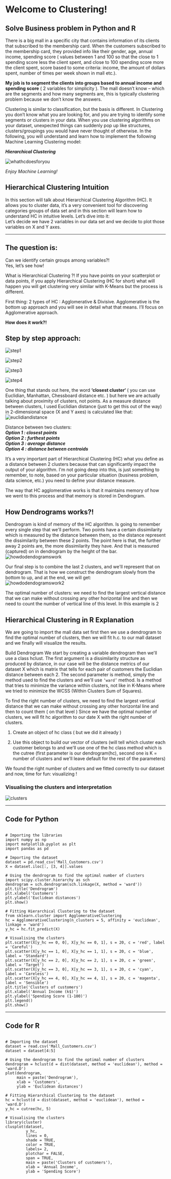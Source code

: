 # Welcome to Clustering!



Solve Business problem in Python and R
---

   There is a big mall in a specific city that contains information of its clients that subscribed to the membership card. When the customers subscribed to the membership card, they provided info like their gender, age, annual income, spending score ( values between 1 and 100 so that the close to 1 spending score less the client spent, and close to 100 spending score more the client spent, score based to some criteria: income, the amount of dollars spent, number of times per week shown in mall etc.).
   
  **My job is to segment the clients into groups based to annual income and spending score** ( 2 variables for simplicity ). The mall doesn’t know – which are the segments and how many segments are, this is typically clustering problem because we don’t know the answers.
  
  Clustering is similar to classification, but the basis is different. In Clustering you don’t know what you are looking for, and you are trying to identify some segments or clusters in your data. When you use clustering algorithms on your dataset, unexpected things can suddenly pop up like structures, clusters/groupings you would have never thought of otherwise. In the following, you will understand and learn how to implement the following Machine Learning Clustering model:
  
***Hierarchical Clustering***

![whathcdoesforyou](https://user-images.githubusercontent.com/25092397/34782400-3559066e-f631-11e7-9b67-5142858aceda.png)

*Enjoy Machine Learning!*

## Hierarchical Clustering Intuition

  In this section will talk about Hierarchical Clustering Algorithm (HC). It allows you to cluster data, it’s a very convenient tool for discovering categories groups of data set and in this section will learn how to understand HC in intuitive levels. Let’s dive into it:  
  Let’s decide we have 2 variables in our data set and we decide to plot those variables on X and Y axes.  
  
---
The question is: 
---
Can we identify certain groups among variables?!  
Yes, let’s see how!

What is Hierarchical Clustering ?! 
If you have points on your scatterplot or data points, if you apply Hierarchical Clustering (HC for short) what will happen you will get clustering very similar with K-Means but the process is different. 

First thing: 2 types of HC : Agglomerative & Divisive.
Agglomerative is the bottom up approach and you will see in detail what that means.
I’ll focus on Agglomerative approach.  

**How does it work?!**

## Step by step approach:


![step1](https://user-images.githubusercontent.com/25092397/34783764-154905d2-f635-11e7-80c3-2f51f0b92128.png)


![step2](https://user-images.githubusercontent.com/25092397/34783779-2183e0f6-f635-11e7-954e-94ef3d5e343c.png)


![step3](https://user-images.githubusercontent.com/25092397/34783795-2c046514-f635-11e7-8165-600decaf822a.png)


![step4](https://user-images.githubusercontent.com/25092397/34783802-33292d0c-f635-11e7-8546-330eb94ac071.png)



One thing that stands out here, the word **‘closest cluster‘** ( you can use Euclidian, Manhattan, Chessboard distance etc. ) but here we are actually talking about proximity of clusters, not points. As a measure distance between clusters, I used Euclidian distance (just to get this out of the way) in 2-dimensional space (X and Y axes) is calculated like that: 
![euclidiandistance](https://user-images.githubusercontent.com/25092397/34784104-024462f0-f636-11e7-9e14-d6d440595d74.png)
  

Distance between two clusters:   
***Option 1 : closest points   
Option 2 : furthest points  
Option 3 : average distance   
Option 4 : distance between centroids***    

It’s a very important part of Hierarchical Clustering (HC) what you define as a distance between 2 clusters because that can significantly impact the output of your algorithm. I'm not going deep into this, is just something to remember, to note, based on your particular situation (business problem, data science, etc.) you need to define your distance measure. 

The way that HC agglomerative works is that it maintains memory of how we went to this process and that memory is stored in Dendrogram. 


## How Dendrograms works?!  

Dendrogram is kind of memory of the HC algorithm. Is going to remember every single step that we'll perform.
Two points have a certain dissimilarity which is measured by the distance between them, so the distance represent the dissimilarity between these 2 points. The point here is that, the further away 2 points are, the more dissimilarity they have. And that is measured (captured) on in dendrogram by the height of the bar.  
![howdodendogramswork](https://user-images.githubusercontent.com/25092397/34784229-62e861f6-f636-11e7-92c0-2dd578f5c588.png)
  
Our final step is to combine the last 2 clusters, and we'll represent that on dendrogram.
That is how we construct the dendrogram slowly from the bottom to up, and at the end, we will get:  
![howdodendogramswork2](https://user-images.githubusercontent.com/25092397/34784286-87aee6cc-f636-11e7-9b44-e82dd4fafa83.png)

The optimal number of clusters: we need to find the largest vertical distance that we can make without  crossing any other horizontal line and then we need to count the number of vertical line of this level. In this example is 2 





## Hierarchical Clustering in R Explanation

We are going to import the mall data set first then we use a dendrogram to find the optimal number of clusters, then we will fit h.c. to our mall dataset and we finally will visualize the results.

Build Dendrogram
	We start by creating a variable dendrogram then we'll use a class hclust. The first argument is a dissimilarity structure as produced by distance, in our case will be the distance metrics of our dataset  X which is matrix that tells for each pair of customers the Euclidian distance between each 2.
The second parameter is method, simply the method used to find the clusters and we'll use `‘ward’` method.
Is a method that tries to minimize the variance within clusters, not like in K-Means where we tried to minimize the WCSS (Within Clusters Sum of Squares).   
  
  
To find the right number of clusters, we need to find the largest vertical distance that we can make without crossing any other horizontal line and then to count them ( on that level )
	Since we have the optimal number of clusters, we will fit hc algorithm to our date X with the right number of clusters.  
  
1.	Create an object of hc class ( but we did it already )  

2.	Use this object to build our vector of clusters (will tell which cluster each customer belongs to and we'll use one of the hc class method which is the cutree (first parameter is our dendrogram(hc), second one is K = number of clusters and we'll leave default for the rest of the  parameters)  

We found the right number of clusters and we fitted correctly to our dataset and now, time for fun: visualizing ! 

### Visualising the clusters and interpretation

![clusters](https://user-images.githubusercontent.com/25092397/34784460-fa7073ba-f636-11e7-9aea-a6fb7a991465.png)




---

**Code for Python** 
---  
		
```# Hierarchical Clustering

# Importing the libraries
import numpy as np
import matplotlib.pyplot as plt
import pandas as pd

# Importing the dataset
dataset = pd.read_csv('Mall_Customers.csv')
X = dataset.iloc[:, [3, 4]].values

# Using the dendrogram to find the optimal number of clusters
import scipy.cluster.hierarchy as sch
dendrogram = sch.dendrogram(sch.linkage(X, method = 'ward'))
plt.title('Dendrogram')
plt.xlabel('Customers')
plt.ylabel('Euclidean distances')
plt.show()

# Fitting Hierarchical Clustering to the dataset
from sklearn.cluster import AgglomerativeClustering
hc = AgglomerativeClustering(n_clusters = 5, affinity = 'euclidean', linkage = 'ward')
y_hc = hc.fit_predict(X)

# Visualising the clusters
plt.scatter(X[y_hc == 0, 0], X[y_hc == 0, 1], s = 20, c = 'red', label = 'Careful')
plt.scatter(X[y_hc == 1, 0], X[y_hc == 1, 1], s = 20, c = 'blue', label = 'Standard')
plt.scatter(X[y_hc == 2, 0], X[y_hc == 2, 1], s = 20, c = 'green', label = 'Target')
plt.scatter(X[y_hc == 3, 0], X[y_hc == 3, 1], s = 20, c = 'cyan', label = 'Careless')
plt.scatter(X[y_hc == 4, 0], X[y_hc == 4, 1], s = 20, c = 'magenta', label = 'Sensible')
plt.title('Clusters of customers')
plt.xlabel('Annual Income (k$)')
plt.ylabel('Spending Score (1-100)')
plt.legend()
plt.show()  
```
---

**Code for R** 
---  

```# Hierarchical Clustering

# Importing the dataset
dataset = read.csv('Mall_Customers.csv')
dataset = dataset[4:5]

# Using the dendrogram to find the optimal number of clusters
dendrogram = hclust(d = dist(dataset, method = 'euclidean'), method = 'ward.D')
plot(dendrogram,
     main = paste('Dendrogram'),
     xlab = 'Customers',
     ylab = 'Euclidean distances')

# Fitting Hierarchical Clustering to the dataset
hc = hclust(d = dist(dataset, method = 'euclidean'), method = 'ward.D')
y_hc = cutree(hc, 5)

# Visualising the clusters
library(cluster)
clusplot(dataset,
         y_hc,
         lines = 0,
         shade = TRUE,
         color = TRUE,
         labels= 2,
         plotchar = FALSE,
         span = TRUE,
         main = paste('Clusters of customers'),
         xlab = 'Annual Income',
         ylab = 'Spending Score')  
```


